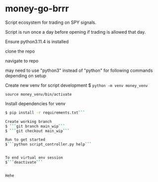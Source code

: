 # money-go-brrr

Script ecosystem for trading on SPY signals.

Script is run once a day before opening if trading is allowed that day.


Ensure python3.11.4 is installed


clone the repo

navigate to repo

may need to use "python3" instead of "python" for following commands depending on setup

Create new venv for script development
$ ```python -m venv money_venv```

```shell
source money_venv/bin/activate
```

Install dependencies for venv

```bash
$ pip install -r requirements.txt```

Create working branch
$ ```git branch main_wip```
$ ```git checkout main_wip```

Run to get started
$```python script_controller.py help```


To end virtual env session
$```deactivate```


Hehe